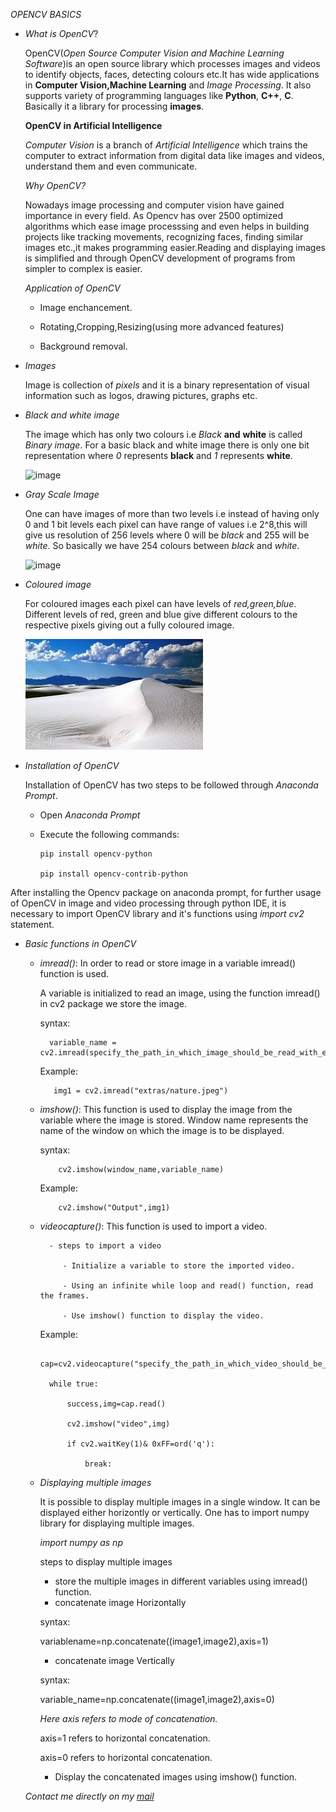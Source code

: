 *OPENCV BASICS*

- *What is OpenCV*?

   OpenCV(*Open Source Computer Vision and Machine Learning Software*)is an open source library which processes images and videos to identify objects, faces, detecting colours etc.It has wide applications in **Computer Vision,Machine Learning** and *Image Processing*. It also supports variety of programming languages like **Python**, **C++**, **C**. Basically it a library for processing **images**.
   
   **OpenCV in Artificial Intelligence**
   
   *Computer Vision* is a branch of *Artificial Intelligence* which trains the computer to extract information from digital data like images and videos, understand them and even communicate.
   
   *Why OpenCV?*
   
   Nowadays image processing and computer vision have gained importance in every field. As Opencv has over 2500 optimized algorithms which ease image processsing and even helps in building projects like tracking movements, recognizing faces, finding similar images etc.,it makes programming easier.Reading and displaying images is simplified and through OpenCV development of programs from simpler to complex is easier. 
   
  *Application of OpenCV*
  
    - Image enchancement.
    
    - Rotating,Cropping,Resizing(using more advanced features)
    
    - Background removal.
    
    
 -   *Images*
   
     Image is collection of *pixels* and it is a binary representation of visual information such as logos, drawing pictures, graphs etc.
     
     
 -   *Black and white image*
   
     The image which has only two colours i.e *Black* **and** **white** is called *Binary image*.
     For a basic black and white image there is only one bit representation where *0* represents **black** and *1* represents **white**.
     

     ![image](https://i.pinimg.com/236x/13/bc/e2/13bce226fa0d37b0ddca3ef09045d34d--monochrome-photography-black-white-photography.jpg)
   
   


 -   *Gray Scale Image*
   
     One can have images of more than two levels i.e instead of having only 0 and 1 bit levels each pixel can have range of values i.e 2^8,this will give us resolution of 256 levels where 0 will be *black* and 255 will be *white*. So basically we have 254 colours between *black* and *white*.
   
     ![image](https://i.stack.imgur.com/B2DBy.jpg)
   
-  *Coloured image*
   
   For coloured images each pixel can have levels of *red,green,blue*. Different levels of red, green and blue give different colours to the respective pixels giving out a fully coloured image.
  
  
   ![image](extras/original.jpg)   
   
   
  
- *Installation of OpenCV*
   
   Installation of OpenCV has two steps to be followed through *Anaconda Prompt*.
   - Open *Anaconda Prompt* 
   - Execute the following commands:
   
         pip install opencv-python
       
         pip install opencv-contrib-python
   
   
 After installing the Opencv package on anaconda prompt, for further usage of OpenCV in image and video processing through python IDE, it is necessary to import OpenCV library and it's functions using *import cv2* statement.
 
 
- *Basic functions in OpenCV*

  - *imread()*:
    In order to read or store image in a variable imread() function is used.
    
    A variable is initialized to read an image, using the function imread() in cv2 package we store the image. 
       
       syntax:
       
          variable_name = cv2.imread(specify_the_path_in_which_image_should_be_read_with_extensions)
          
       Example:
       
           img1 = cv2.imread("extras/nature.jpeg")
          
          
          
   - *imshow()*:
   This function is used to display the image from the variable where the image is stored. Window name represents the name of the window on which the image is to be displayed.
            
     syntax:
      
             cv2.imshow(window_name,variable_name)
             
     Example:
     
             cv2.imshow("Output",img1)
     
     
   - *videocapture()*:
               This function is used to import a video.
               
           - steps to import a video
           
              - Initialize a variable to store the imported video.
              
              - Using an infinite while loop and read() function, read the frames.
              
              - Use imshow() function to display the video.
     
     
     Example: 
     
          cap=cv2.videocapture("specify_the_path_in_which_video_should_be_read_with_extensions")
          
           while true:
           
               success,img=cap.read()
               
               cv2.imshow("video",img)
               
               if cv2.waitKey(1)& 0xFF=ord('q'):
               
                   break:
                   
                   
    - *Displaying multiple images*
     
       It is possible to display multiple images in a single window.
       It can be displayed either horizontly or vertically.
       One has to import numpy library for displaying multiple images.
       
        *import numpy as np*
        
       steps to display multiple images
       - store the multiple images in different variables using imread() function.
       - concatenate image Horizontally 
       
       syntax:
       
         variablename=np.concatenate((image1,image2),axis=1)
         
       - concatenate image Vertically
       
       syntax:
       
         variable_name=np.concatenate((image1,image2),axis=0)
         
        *Here axis refers to mode of concatenation.*
         
         axis=1 refers to horizontal concatenation.
         
         axis=0 refers to horizontal concatenation.
         
        - Display the concatenated images using imshow() function.
        
        
        
        





  *Contact me directly on my [mail](kavyadheerendra@gmail.com)*
